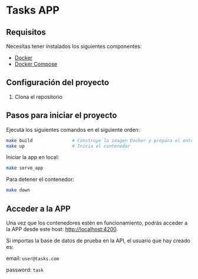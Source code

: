 # Tasks APP

## Requisitos

Necesitas tener instalados los siguientes componentes:

- [Docker](https://www.docker.com/get-started)
- [Docker Compose](https://docs.docker.com/compose/install/)

## Configuración del proyecto

1. Clona el repositorio

## Pasos para iniciar el proyecto

Ejecuta los siguientes comandos en el siguiente orden:

```bash
make build               # Construye la imagen Docker y prepara el entorno
make up                  # Inicia el contenedor
```

Iniciar la app en local:

```bash
make serve_app
```

Para detener el contenedor:
  ```bash
  make down
  ```

## Acceder a la APP

Una vez que los contenedores estén en funcionamiento, podrás acceder a la APP desde este host: [http://localhost:4200](http://localhost:4200).

Si importas la base de datos de prueba en la API, el usuario que hay creado es:

email: ``user@tasks.com``

password: ``task``

